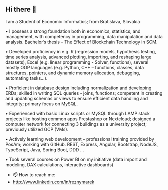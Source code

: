 ## Hi there 👋
I am a Student of Economic Informatics; from Bratislava, Slovakia

• I possess a strong foundation both in economics, statistics, and management, with competency in programming, data 
manipulation and data analysis. Bachelor’s thesis – The Effect of Blockchain Technology in SCM.

• Developed proficiency in e.g. R (regression models, hypothesis testing, time series analysis, advanced plotting, importing, and 
reshaping large datasets), Excel (e.g. linear programming - Solver, functions), several mostly OOP languages (e.g. Python, C++ – functions, classes, data structures, pointers, and dynamic memory allocation, debugging, automating tasks…).

• Proficient in database design including normalization and developing ERDs; skilled in writing SQL queries - joins, functions;
competent in creating and updating schemas or views to ensure efficient data handling and integrity; primary focus on MySQL.

• Experienced with basic Linux scripts or MySQL through LAMP stack projects like hosting common apps Prestashop or Nextcloud;
designed a computer network for connecting 3 buildings as a university project; previously utilized GCP (VMs).

• Actively learning web development – professional training provided by PosAm; working with GitHub. REST, Express, Angular, Bootstrap, NodeJS, TypeScript, Java, Spring Boot, DDD ...

• Took several courses on Power BI on my initiative (data import and modeling, DAX calculations, interactive dashboards)

- 📫 How to reach me:
- http://www.linkedin.com/in/reznymarek
